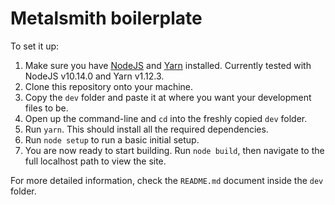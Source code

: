 # Metalsmith boilerplate

To set it up:

1. Make sure you have [NodeJS](http://nodejs.org) and [Yarn](http://yarnpkg.com/) installed. Currently tested with NodeJS v10.14.0 and Yarn v1.12.3.
2. Clone this repository onto your machine.
3. Copy the `dev` folder and paste it at where you want your development files to be.
4. Open up the command-line and `cd` into the freshly copied `dev` folder.
5. Run `yarn`. This should install all the required dependencies.
6. Run `node setup` to run a basic initial setup.
7. You are now ready to start building. Run `node build`, then navigate to the full localhost path to view the site.

For more detailed information, check the `README.md` document inside the `dev` folder.